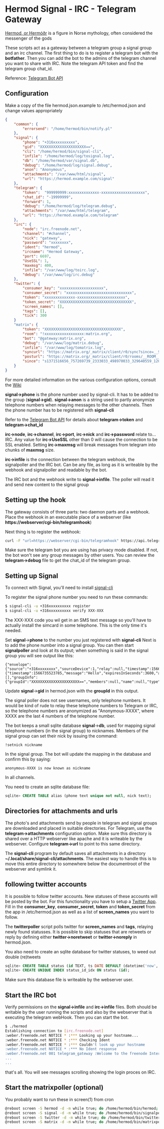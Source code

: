 # Hermod Signal - IRC - Telegram Gateway

[Hermod, or Hermóðr](https://en.wikipedia.org/wiki/Herm%C3%B3%C3%B0r) is a figure in Norse mythology,
often considered the messenger of the gods

These scripts act as a gateway between a telegram group a signal group and an irc channel.
The first thing to do is to register a telegram bot with the **botfather**.
Then you can add the bot to the admins of the telegram channel you want to share with IRC. 
Note the telegram API token and find the telegram group chat\_id.

Reference: [Telegram Bot API](https://core.telegram.org/bots/api "Bot API")

## Configuration

Make a copy of the file hermod.json.example to /etc/hermod.json and change values
appropriately
```json
{       
    "common": {
        "errorsend": "/home/hermod/bin/notify.pl"
    },
    "signal": {
        "phone": "+316xxxxxxxxxx",
        "gid": "XXXXXXXXXXXXXXXXXXXXX==",
        "cli": "/home/hermod/bin/signal-cli",
        "infile": "/home/hermod/log/tosignal.log",
        "db": "/home/hermod/var/signal.db",
        "debug": "/home/hermod/log/signal.debug",
        "anon": "Anonymous",
        "attachments": "/var/www/html/signal",
        "url": "https://hermod.example.com/signal"
    },  
    "telegram": {
        "token":  "999999999:xxxxxxxxxxxxxx-xxxxxxxxxxxxxxxxxxxx",
        "chat_id": "-19999999",
        "forward": 1,
        "debug": "/home/hermod/log/telegram.debug",
        "attachments": "/var/www/html/telegram",
        "url": "https://hermod.example.com/telegram"
    },  
    "irc": {
        "node": "irc.freenode.net",
        "channel": "#channel",
        "nick": "gateway",
        "password": "xxxxxxxx",
        "ident": "hermod",
        "ircname": "Hermod Gateway",
        "port": 6697,
        "UseSSL": 1,
        "maxmsg": 400,
        "infile": "/var/www/log/toirc.log",
        "debug": "/var/www/log/irc.debug"
    },
    "twitter": {
        "consumer_key": "xxxxxxxxxxxxxxxxxxxx",
        "consumer_secret": "xxxxxxxxxxxxxxxxxxxxxxxxxxxxxx",
        "token": "xxxxxxxxxxxxxx-xxxxxxxxxxxxxxxxxxxxxx",
        "token_secret": "XXXXXXXXXXXXXXXXXXXXXXXXXXXXXXXXX",
        "screen_names": [],
        "tags": [],
        "tick": 300
    }
    "matrix": {
        "token": "XXXXXXXXXXXXXXXXXXXXXXXXXXXXXXXXXXX",
        "room": "!xxxxxxxxxxxxxxxxxx:matrix.org",
        "bot": "@gateway:matrix.org",
        "debug": "/var/www/log/matrix.debug",
        "infile": "/var/www/log/tomatrix.log",
        "syncurl": "https://matrix.org/_matrix/client/r0/sync?since=__SINCE__&access_token=__TOKEN__",
        "posturl": "https://matrix.org/_matrix/client/r0/rooms/__ROOM__/send/m.room.message?access_token=__TOKEN__",
        "since": "s1371516656_757269739_2333033_498970033_329640559_1201381_52875555_50274419_99428"
    }
}
```
For more detailed information on the various configuration options, consult the [Wiki](./wiki)

**signal-\>phone** is the phone number used by signal-cli. It has to be added to the group (**signal-\>gid**). **signal-\>anon** is a string used to partly anonymize telephone numbers when relaying messages to the other channels. Then the phone number has to be registered with **signal-cli**

Refer to the [Telegram Bot API](https://core.telegram.org/bots/api) for details about **telegram-\>token** and **telegram-\>chat\_id**

**irc-\>node**, **irc-\>channel**, **irc-\>port**, **irc-\>nick** and **irc-\>password** relate to... IRC. Any value for **irc-\>UseSSL** other than 0 will cause the connection to be SSL enabled. Setting **irc-\>maxmsg** will break messages from telegram into chunks of **maxmsg** size.

**irc-\>infile** is the connection between the telegram webhook, the signalpoller and the IRC bot. Can be any file, as long as it is writeable by the webhook and signalpoller and readable by the bot.

The IRC bot and the webhook write to **signal-\>infile**. The poller will read it and send new content to the signal group

## Setting up the hook

The gateway consists of three parts: two daemon parts and a webhook. Place the
webhook in an executable place of a webserver (like **https://webserver/cgi-bin/telegramhook**)

Next thing is to register the webhook:

```bash
curl -F "url=https://webserver/cgi-bin/telegramhook" https://api.telegram.org/bot$TOKEN/setWebhook
```

Make sure the telegram bot you are using has privacy mode disabled. If not, the bot won't see any group messages by other users. You can review the **telegram-\>debug** file to get the chat\_id of the telegram group.

## Setting up Signal

To connect with Signal, you'll need to install [signal-cli](https://github.com/AsamK/signal-cli)

To register the signal phone number you need to run these commands:
```bash
$ signal-cli -u +316xxxxxxxxxx register
$ signal-cli -u +316xxxxxxxxxx verify XXX-XXX
```
The XXX-XXX code you wil get in an SMS text message so you'll have to actually install the simcard in some telephone. This is the only time it's needed.

Set **signal**->**phone** to the number you just registered with **signal-cli**
Next is to add the phone number into a signal group. You can then start **signalpoller** and 
look at its output; when something is said in the signal group you will see output like this:

```text
{"envelope":{"source":"+316xxxxxxxx","sourceDevice":1,"relay":null,"timestamp":1566735523785,"isReceipt":false,"dataMessage":{"timestamp":1566735523785,"message":"Hello","expiresInSeconds":3600,"attachments":[],"groupInfo":{"groupId":"XXXXXXXXXXXXXXXXXXXXXX==","members":null,"name":null,"type":"DELIVER"}},"syncMessage":null,"callMessage":null}}
```
Update **signal**->**gid** in hermod.json  with the **groupId** in this output.

The signal poller does not see usernames, only telephone numbers. It would be kind of rude to relay these telephone numbers to Telegram or IRC, so the telephone numbers are anonymized as "Anonymous-XXXX", where XXXX are the last 4 numbers of the telephone number.

The bot keeps a small sqlite database **signal**->**db**, used for mapping signal telephone numbers (in the signal group) to nicknames. Members of the signal group can set their nick by issuing the command:
```text
!setnick nickname
```
In the signal group. The bot will update the mapping in the database and confirm this by saying:
```text
anonymous-XXXX is now known as nickname
```
In all channels.

You need to create an sqlite database file:
```sql
sqlite> CREATE TABLE alias (phone text unique not null, nick text);
```

## Directories for attachments and urls

The photo's and attachments send by people in telegram and signal groups are downloaded and placed in suitable directories. For Telegram, use the **telegram-\>attachments** configuration option. Make sure this directory is shared over a HTTP webserver like apache and it is writeable by the webserver. Configure **telegram-\>url** to point to this same directory.

The **signal-cli** program by default saves all attachments in a directory **~/.local/share/signal-cli/attachments**. The easiest way to handle this is to move this entire directory to somewhere below the documentroot of the webserver and symlink it.

## following twitter accounts

It is possible to follow twitter accounts. New statuses of these accounts will be posted by the bot. For this functionality you have to setup a [Twitter App](https://developer.twitter.com/en/apps). Fill in the **consumer\_key**, **consumer\_secret**, **token** and **token\_secret** from the app in /etc/hermod.json as well as a list of **screen\_names** you want to follow.

The **twitterpoller** script polls twitter for **screen\_names** and **tags**, relaying newly found statusses. It is possible to skip statuses that are retweets or reply by defining either **twitter-\>noretweet** or **twitter-\>noreply** in hermod.json.

You also need to create an sqlite database for twitter statuses, to weed out double (re)tweets
```sql
sqlite> CREATE TABLE status (id TEXT, ts DATE DEFAULT (datetime('now','localtime')));
sqlite> CREATE UNIQUE INDEX status_id_idx ON status (id);
```
Make sure this database file is writeable by the webserver user.

## Start the IRC bot

Verify permissions on the **signal-\>infile** and **irc-\>infile** files. Both should be writable by the user running the scripts and also by the webserver that is executing the telegram webHook. Then you can start the bot.

```bash
$ ./hermod
Establishing connection to [irc.freenode.net]
:weber.freenode.net NOTICE * :*** Looking up your hostname...
:weber.freenode.net NOTICE * :*** Checking Ident
:weber.freenode.net NOTICE * :*** Couldn't look up your hostname
:weber.freenode.net NOTICE * :*** No Ident response
:weber.freenode.net 001 telegram_gateway :Welcome to the freenode Internet Relay Chat Network telegram_gateway
...
...

```
that's all. You will see messages scrolling showing the login proces on IRC.

## Start the matrixpoller (optional)

You probably want to run these in screen(1) from cron
```bash
@reboot screen -S hermod -d -m while true; do /home/hermod/bin/hermod; done
@reboot screen -S signal -d -m while true; do /home/hermod/bin/signalpoller; done
@reboot screen -S twitter -d -m while true; do /home/hermod/bin/twitterpoller; done
@reboot screen -S matrix -d -m while true; do /home/hermod/bin/matrixpoller; done
```
